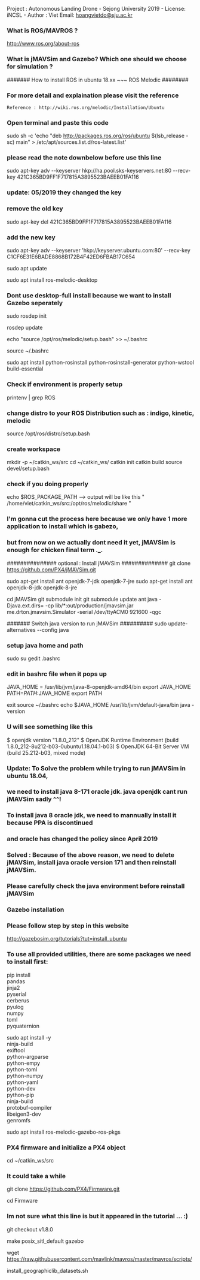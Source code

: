 Project : Autonomous Landing Drone - Sejong University 2019 - License: iNCSL - Author : Viet
Email: hoangvietdo@sju.ac.kr

### What is ROS/MAVROS ? ###
http://www.ros.org/about-ros


### What is jMAVSim and Gazebo? Which one should we choose for simulation ? ###



####### How to install ROS in ubuntu 18.xx ~~~ ROS Melodic  ########

### For more detail and explaination please visit the reference ###
	Reference : http://wiki.ros.org/melodic/Installation/Ubuntu 

### Open terminal and paste this code ###
sudo sh -c 'echo "deb http://packages.ros.org/ros/ubuntu $(lsb_release -sc) main" > /etc/apt/sources.list.d/ros-latest.list'

### please read the note downbelow before use this line ###
sudo apt-key adv --keyserver hkp://ha.pool.sks-keyservers.net:80 --recv-key 421C365BD9FF1F717815A3895523BAEEB01FA116

### update: 05/2019 they changed the key ###
### remove the old key ###
sudo apt-key del 421C365BD9FF1F717815A3895523BAEEB01FA116

### add the new key ###
sudo apt-key adv --keyserver 'hkp://keyserver.ubuntu.com:80' --recv-key C1CF6E31E6BADE8868B172B4F42ED6FBAB17C654

sudo apt update

sudo apt install ros-melodic-desktop
### Dont use desktop-full install because we want to install Gazebo seperately ###

sudo rosdep init

rosdep update

echo "source /opt/ros/melodic/setup.bash" >> ~/.bashrc

source ~/.bashrc

sudo apt install python-rosinstall python-rosinstall-generator python-wstool build-essential


### Check if environment is properly setup ###
printenv | grep ROS


### change distro to your ROS Distribution such as : indigo, kinetic, melodic ###
source /opt/ros/distro/setup.bash


### create workspace ###
mkdir -p ~/catkin_ws/src
cd ~/catkin_ws/
catkin init
catkin build
source devel/setup.bash

				
### check if you doing properly ###
echo $ROS_PACKAGE_PATH 
--> output will be like this " /home/viet/catkin_ws/src:/opt/ros/melodic/share "

### I'm gonna cut the process here because we only have 1 more application to install which is gabezo, ###
### but from now on we actually dont need it yet, jMAVSim is enough for chicken final term ._. ###
		
############### optional : Install jMAVSim ##############
git clone https://github.com/PX4/jMAVSim.git

sudo apt-get install ant openjdk-7-jdk openjdk-7-jre
sudo apt-get install ant openjdk-8-jdk openjdk-8-jre

cd jMAVSim 
git submodule init
git submodule update
ant
java -Djava.ext.dirs= -cp lib/*:out/production/jmavsim.jar me.drton.jmavsim.Simulator -serial /dev/ttyACM0 921600 -qgc

####### Switch java version to run jMAVSim ##########
sudo update-alternatives --config java

### setup java home and path ###
sudo su
gedit .bashrc
### edit in bashrc file when it pops up ###
JAVA_HOME = /usr/lib/jvm/java-8-openjdk-amd64/bin
export JAVA_HOME
PATH=$PATH:$JAVA_HOME
export PATH

exit
source ~/.bashrc
echo $JAVA_HOME
/usr/lib/jvm/default-java/bin
java -version
### U will see something like this ###
$ openjdk version "1.8.0_212"
$ OpenJDK Runtime Environment (build 1.8.0_212-8u212-b03-0ubuntu1.18.04.1-b03)
$ OpenJDK 64-Bit Server VM (build 25.212-b03, mixed mode)
 
### Update: To Solve the problem while trying to run jMAVSim in ubuntu 18.04, 
### we need to install java 8-171 oracle jdk. java openjdk cant run jMAVSim sadly ^^!
### To install java 8 oracle jdk, we need to mannually install it because PPA is discontinued 
### and oracle has changed the policy since April 2019 ###

### Solved : Because of the above reason, we need to delete jMAVSim, install java oracle version 171 and then reinstall jMAVSim.
### Please carefully check the java environment before reinstall jMAVSim ###


### Gazebo installation ###
### Please follow step by step in this website ###
http://gazebosim.org/tutorials?tut=install_ubuntu

### To use all provided utilities,  there are some packages we need to install first: ###
pip install \
	pandas \
	jinja2 \
	pyserial \
	cerberus \
	pyulog \
	numpy \
	toml \
	pyquaternion

sudo apt install -y \
	ninja-build \
	exiftool \
	python-argparse \
	python-empy \
	python-toml \
	python-numpy \
	python-yaml \
	python-dev \
	python-pip \
	ninja-build \
	protobuf-compiler \
	libeigen3-dev \
	genromfs

sudo apt install ros-melodic-gazebo-ros-pkgs

### PX4 firmware and initialize a PX4 object ###
cd ~/catkin_ws/src

### It could take a while ###
git clone https://github.com/PX4/Firmware.git

cd Firmware

### Im not sure what this line is but it appeared in the tutorial ... :) ###
git checkout v1.8.0

make posix_sitl_default gazebo

wget https://raw.githubusercontent.com/mavlink/mavros/master/mavros/scripts/

install_geographiclib_datasets.sh






